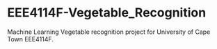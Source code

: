 # EEE4114F-Vegetable_Recognition
Machine Learning Vegetable recognition project for University of Cape Town EEE4114F. 
